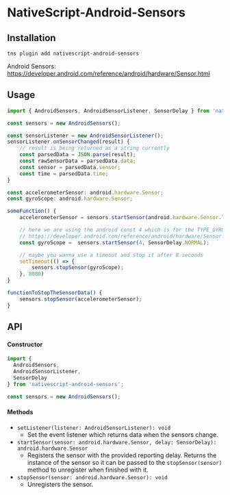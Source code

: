 # NativeScript-Android-Sensors

## Installation

```
tns plugin add nativescript-android-sensors
```

Android Sensors: https://developer.android.com/reference/android/hardware/Sensor.html

## Usage

```typescript
import { AndroidSensors, AndroidSensorListener, SensorDelay } from 'nativescript-android-sensors';

const sensors = new AndroidSensors();

const sensorListener = new AndroidSensorListener();
sensorListener.onSensorChanged(result) {
    // result is being returned as a string currently
    const parsedData = JSON.parse(result);
    const rawSensorData = parsedData.data;
    const sensor = parsedData.sensor;
    const time = parsedData.time;
}

const accelerometerSensor: android.hardware.Sensor;
const gyroScope: android.hardware.Sensor;

someFunction() {
    accelerometerSensor = sensors.startSensor(android.hardware.Sensor.TYPE_LINEAR_ACCELERATION, SensorDelay.FASTEST);

    // here we are using the android const 4 which is for the TYPE_GYROSCOPE sensor
    // https://developer.android.com/reference/android/hardware/Sensor.html#TYPE_GYROSCOPE
    const gyroScope =  sensors.startSensor(4, SensorDelay.NORMAL);

    // maybe you wanna use a timeout and stop it after 8 seconds
    setTimeout(() => {
        sensors.stopSensor(gyroScope);
    }, 8000)
}

functionToStopTheSensorData() {
    sensors.stopSensor(accelerometerSensor);
}
```

## API

#### Constructor

```typescript
import {
  AndroidSensors,
  AndroidSensorListener,
  SensorDelay
} from 'nativescript-android-sensors';

const sensors = new AndroidSensors();
```

#### Methods

- `setListener(listener: AndroidSensorListener): void`
  - Set the event listener which returns data when the sensors change.
- `startSensor(sensor: android.hardware.Sensor, delay: SensorDelay): android.hardware.Sensor`
  - Registers the sensor with the provided reporting delay. Returns the instance of the sensor so it can be passed to the `stopSensor(sensor)` method to unregister when finished with it.
- `stopSensor(sensor: android.hardware.Sensor): void`
  - Unregisters the sensor.
